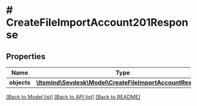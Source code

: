 # # CreateFileImportAccount201Response

## Properties

Name | Type | Description | Notes
------------ | ------------- | ------------- | -------------
**objects** | [**\Itsmind\Sevdesk\Model\CreateFileImportAccountResponse**](CreateFileImportAccountResponse.md) |  | [optional]

[[Back to Model list]](../../README.md#models) [[Back to API list]](../../README.md#endpoints) [[Back to README]](../../README.md)
